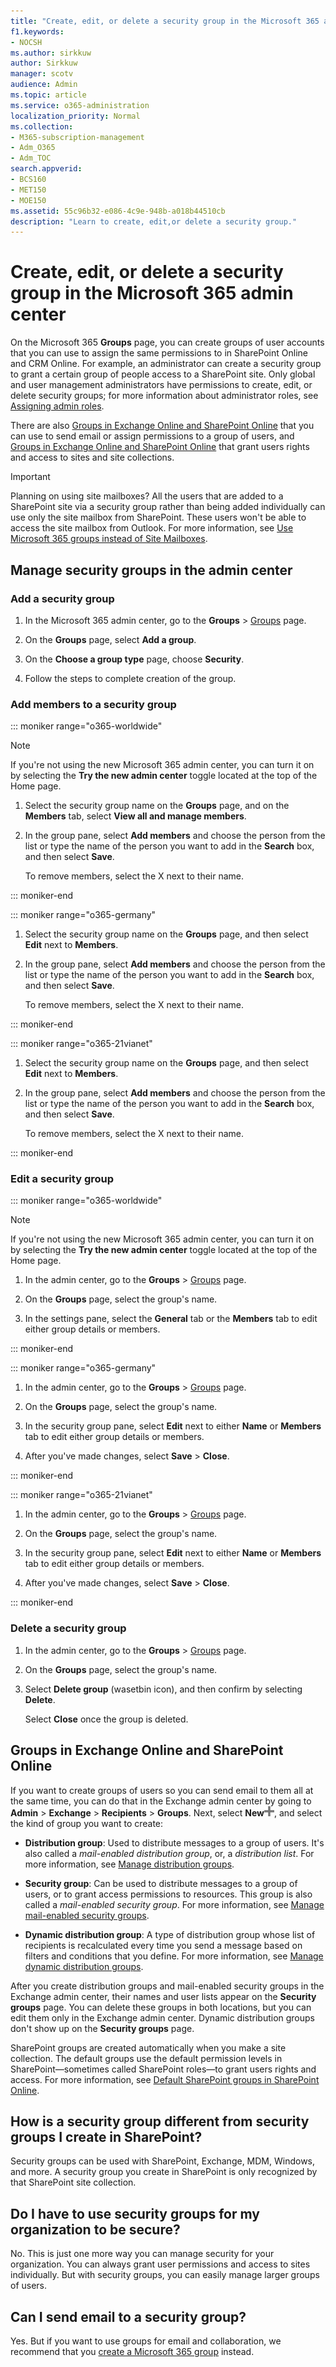 ```yaml
---
title: "Create, edit, or delete a security group in the Microsoft 365 admin center"
f1.keywords:
- NOCSH
ms.author: sirkkuw
author: Sirkkuw
manager: scotv
audience: Admin
ms.topic: article
ms.service: o365-administration
localization_priority: Normal
ms.collection: 
- M365-subscription-management 
- Adm_O365
- Adm_TOC
search.appverid:
- BCS160
- MET150
- MOE150
ms.assetid: 55c96b32-e086-4c9e-948b-a018b44510cb
description: "Learn to create, edit,or delete a security group."
---
```


# Create, edit, or delete a security group in the Microsoft 365 admin center

On the Microsoft 365 **Groups** page, you can create groups of user accounts that you can use to assign the same permissions to in SharePoint Online and CRM Online. For example, an administrator can create a security group to grant a certain group of people access to a SharePoint site. Only global and user management administrators have permissions to create, edit, or delete security groups; for more information about administrator roles, see [Assigning admin roles](../add-users/assign-admin-roles.md). 
  
There are also [Groups in Exchange Online and SharePoint Online](#groups-in-exchange-online-and-sharepoint-online) that you can use to send email or assign permissions to a group of users, and [Groups in Exchange Online and SharePoint Online](#groups-in-exchange-online-and-sharepoint-online) that grant users rights and access to sites and site collections. 
  
> [!IMPORTANT]
>  Planning on using site mailboxes? All the users that are added to a SharePoint site via a security group rather than being added individually can use only the site mailbox from SharePoint. These users won't be able to access the site mailbox from Outlook. For more information, see [Use Microsoft 365 groups instead of Site Mailboxes](https://support.office.com/article/737d6b1f-67cc-41fe-8db8-f2d09dd1673b.aspx). 
  
## Manage security groups in the admin center

### Add a security group

1. In the Microsoft 365 admin center, go to the **Groups** > <a href="https://go.microsoft.com/fwlink/p/?linkid=2052855" target="_blank">Groups</a> page.
  
2. On the **Groups** page, select **Add a group**.
    
3. On the **Choose a group type** page, choose **Security**. 
    
4. Follow the steps to complete creation of the group. 
 
### Add members to a security group

::: moniker range="o365-worldwide"

> [!NOTE]
> If you're not using the new Microsoft 365 admin center, you can turn it on by selecting the **Try the new admin center** toggle located at the top of the Home page.
    
1. Select the security group name on the **Groups** page, and on the **Members** tab, select **View all and manage members**. 
    
2. In the group pane, select **Add members** and choose the person from the list or type the name of the person you want to add in the **Search** box, and then select **Save**.
    
    To remove members, select the X next to their name. 
  
::: moniker-end

::: moniker range="o365-germany"

1. Select the security group name on the **Groups** page, and then select **Edit** next to **Members**. 
    
2. In the group pane, select **Add members** and choose the person from the list or type the name of the person you want to add in the **Search** box, and then select **Save**.
    
    To remove members, select the X next to their name. 
  
::: moniker-end

::: moniker range="o365-21vianet"


1. Select the security group name on the **Groups** page, and then select **Edit** next to **Members**. 
    
2. In the group pane, select **Add members** and choose the person from the list or type the name of the person you want to add in the **Search** box, and then select **Save**.
    
    To remove members, select the X next to their name.

::: moniker-end

### Edit a security group

::: moniker range="o365-worldwide"

> [!NOTE]
> If you're not using the new Microsoft 365 admin center, you can turn it on by selecting the **Try the new admin center** toggle located at the top of the Home page.

1. In the admin center, go to the **Groups** \> <a href="https://go.microsoft.com/fwlink/p/?linkid=2052855" target="_blank">Groups</a> page.
  
2. On the **Groups** page, select the group's name. 
    
3. In the settings pane, select the **General** tab or the **Members** tab to edit either group details or members.

::: moniker-end

::: moniker range="o365-germany"

1. In the admin center, go to the **Groups** \> <a href="https://go.microsoft.com/fwlink/p/?linkid=2052855" target="_blank">Groups</a> page.
  
2. On the **Groups** page, select the group's name. 
    
3. In the security group pane, select **Edit** next to either **Name** or **Members** tab to edit either group details or members.
    
4. After you've made changes, select **Save** \> **Close**.

::: moniker-end

::: moniker range="o365-21vianet"

1. In the admin center, go to the **Groups** \> <a href="https://go.microsoft.com/fwlink/p/?linkid=2052855" target="_blank">Groups</a> page.
  
2. On the **Groups** page, select the group's name. 
    
3. In the security group pane, select **Edit** next to either **Name** or **Members** tab to edit either group details or members.
    
4. After you've made changes, select **Save** > **Close**.

::: moniker-end


### Delete a security group

1. In the admin center, go to the **Groups** > <a href="https://go.microsoft.com/fwlink/p/?linkid=2052855" target="_blank">Groups</a> page.
    
2. On the **Groups** page, select the group's name. 
    
3. Select **Delete group** (wasetbin icon), and then confirm by selecting **Delete**.
    
    Select **Close** once the group is deleted. 
    
## Groups in Exchange Online and SharePoint Online

If you want to create groups of users so you can send email to them all at the same time, you can do that in the Exchange admin center by going to **Admin** \> **Exchange** \> **Recipients** \> **Groups**. Next, select **New**![Add](../../media/328ffb57-5f31-430a-b653-4a6b8e76d338.png), and select the kind of group you want to create: 
  
- **Distribution group**: Used to distribute messages to a group of users. It's also called a  *mail-enabled distribution group*, or, a  *distribution list*. For more information, see [Manage distribution groups](https://technet.microsoft.com/library/bb124513.aspx).
    
- **Security group**: Can be used to distribute messages to a group of users, or to grant access permissions to resources. This group is also called a *mail-enabled security group*. For more information, see [Manage mail-enabled security groups](https://technet.microsoft.com/library/bb123521.aspx).
    
- **Dynamic distribution group**: A type of distribution group whose list of recipients is recalculated every time you send a message based on filters and conditions that you define. For more information, see [Manage dynamic distribution groups](https://technet.microsoft.com/library/bb123722.aspx).
    
After you create distribution groups and mail-enabled security groups in the Exchange admin center, their names and user lists appear on the **Security groups** page. You can delete these groups in both locations, but you can edit them only in the Exchange admin center. Dynamic distribution groups don't show up on the **Security groups** page. 
  
 SharePoint groups are created automatically when you make a site collection. The default groups use the default permission levels in SharePoint—sometimes called SharePoint roles—to grant users rights and access. For more information, see [Default SharePoint groups in SharePoint Online](https://docs.microsoft.com/sharepoint/default-sharepoint-groups).
  
## How is a security group different from security groups I create in SharePoint?

Security groups can be used with SharePoint, Exchange, MDM, Windows, and more. A security group you create in SharePoint is only recognized by that SharePoint site collection.
  
## Do I have to use security groups for my organization to be secure?

No. This is just one more way you can manage security for your organization. You can always grant user permissions and access to sites individually. But with security groups, you can easily manage larger groups of users.
  
## Can I send email to a security group?

Yes. But if you want to use groups for email and collaboration, we recommend that you [create a Microsoft 365 group](../create-groups/create-groups.md) instead. 
  
